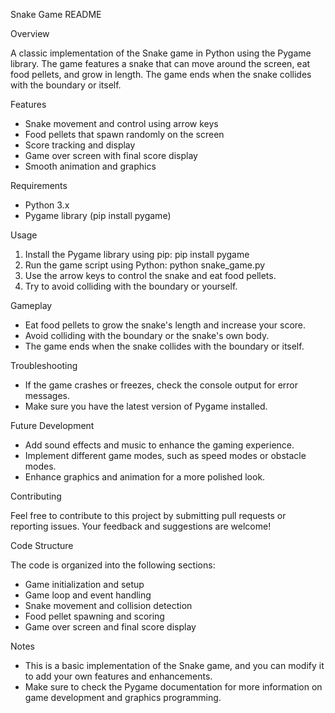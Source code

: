 Snake Game README

Overview

A classic implementation of the Snake game in Python using the Pygame library. The game features a snake that can move around the screen, eat food pellets, and grow in length. The game ends when the snake collides with the boundary or itself.

Features

- Snake movement and control using arrow keys
- Food pellets that spawn randomly on the screen
- Score tracking and display
- Game over screen with final score display
- Smooth animation and graphics

Requirements

- Python 3.x
- Pygame library (pip install pygame)

Usage

1. Install the Pygame library using pip: pip install pygame
2. Run the game script using Python: python snake_game.py
3. Use the arrow keys to control the snake and eat food pellets.
4. Try to avoid colliding with the boundary or yourself.

Gameplay

- Eat food pellets to grow the snake's length and increase your score.
- Avoid colliding with the boundary or the snake's own body.
- The game ends when the snake collides with the boundary or itself.

Troubleshooting

- If the game crashes or freezes, check the console output for error messages.
- Make sure you have the latest version of Pygame installed.

Future Development

- Add sound effects and music to enhance the gaming experience.
- Implement different game modes, such as speed modes or obstacle modes.
- Enhance graphics and animation for a more polished look.

Contributing

Feel free to contribute to this project by submitting pull requests or reporting issues. Your feedback and suggestions are welcome!

Code Structure

The code is organized into the following sections:

- Game initialization and setup
- Game loop and event handling
- Snake movement and collision detection
- Food pellet spawning and scoring
- Game over screen and final score display

Notes

- This is a basic implementation of the Snake game, and you can modify it to add your own features and enhancements.
- Make sure to check the Pygame documentation for more information on game development and graphics programming.
